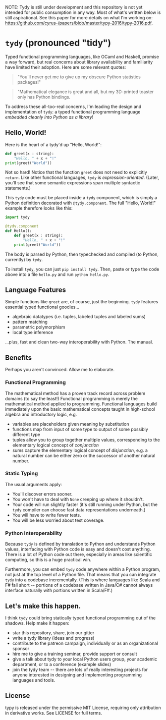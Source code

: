 NOTE: Tydy is still under development and this repository is not yet intended for public consumption in any way. Most of what's written below is still aspirational. See this paper for more details on what I'm working on: https://github.com/cyrus-/papers/blob/master/typy-2016/typy-2016.pdf.

`tydy` (pronounced "tidy") 
==========================
Typed functional programming languages, like OCaml and Haskell, promise a way forward, but real concerns about library availability and familiarity have limited their adoption. Here are some relevant quotes:

> "You'll never get me to give up my obscure Python statistics packages!"

> "Mathematical elegance is great and all, but my 3D-printed toaster only has Python bindings.

To address these all-too-real concerns, I'm leading the design and implementation of `tydy`: a typed functional programming language _embedded cleanly into Python as a library_!

Hello, World!
-------------
Here is the heart of a tydy'd up "Hello, World!":
```python
def greet(x : string): 
    "Hello, " + x + "!"
print(greet("World"))
```
Not so hard! Notice that the function `greet` does not need to explicitly `return`. Like other functional languages, `tydy` is *expression-oriented*. (Later, you'll see that some semantic expressions span multiple syntactic statements.)

This `tydy` code must be placed inside a `tydy` component, which is simply a Python definition decorated with `@tydy.component`. The full "Hello, World!" example therefore looks like this:
```python 
import tydy

@tydy.component
def Hello():
    def greet(x : string): 
        "Hello, " + x + "!"
    print(greet("World"))
```
The body is parsed by Python, then typechecked and compiled (to Python, currently) by `tydy`. 

To install `tydy`, you can just `pip install tydy`. Then, paste or type the code above into a file `hello.py` and run `python hello.py`.

Language Features
-----------------
Simple functions like `greet` are, of course, just the beginning. `tydy` features essential typed functional goodies...
* algebraic datatypes (i.e. tuples, labeled tuples and labeled sums)
* pattern matching
* parametric polymorphism
* local type inference

...plus, fast and clean two-way interoperability with Python. The manual.

Benefits
--------
Perhaps you aren't convinced. Allow me to elaborate.

### Functional Programming
The mathematical method has a proven track record across problem domains (to say the least!) Functional programming is merely the mathematical method applied to programming. Functional languages build immediately upon the basic mathematical concepts taught in high-school algebra and introductory logic, e.g.

* variables are placeholders given meaning by substitution
* functions map from input of some type to output of some possibly different type
* tuples allow you to group together multiple values, corresponding to the elementary logical concept of *conjunction*
* sums capture the elementary logical concept of *disjunction*, e.g. a natural number can be either zero or the successor of another natural number.

### Static Typing
The usual arguments apply:
* You'll discover errors sooner.
* You won't have to deal with `None` creeping up where it shouldn't.
* Your code will run slightly faster (it's still running under Python, but the `tydy` compiler can choose fast data representations underneath.)
* You will have to write fewer tests.
* You will be less worried about test coverage.

### Python Interoperability
Because `tydy` is defined by translation to Python and understands Python values, interfacing with Python code is easy and doesn't cost anything. There is a lot of Python code out there, especially in areas like scientific computing, so this is a huge practical win.

Furthermore, you can embed `tydy` code anywhere within a Python program, not just at the top level of a Python file. That means that you can integrate `tydy` into a codebase incrementally. (This is where languages like Scala and F# fall short -- portions of a codebase written in Java/C# cannot always interface naturally with portions written in Scala/F#.)

Let's make this happen.
-----------------------
I think `tydy` could bring statically typed functional programming out of the shadows. Help make it happen:
* star this repository, share, join our gitter
* write a tydy library (ideas and progress)
* contribute to the patreon campaign, individually or as an organizational sponsor
* hire me to give a training seminar, provide support or consult
* give a talk about tydy to your local Python users group, your academic department, or to a conference (example slides)
* join the tydy team -- there are lots of really interesting projects for anyone interested in designing and implementing programming languages and tools. 

License
-------
typy is released under the permissive MIT License, requiring only attribution in derivative works. See LICENSE for full terms.

